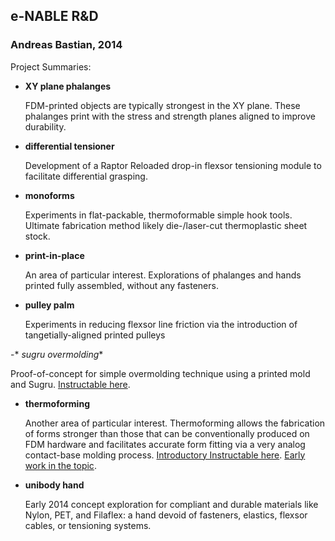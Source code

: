## e-NABLE R&D
### Andreas Bastian, 2014

Project Summaries:

- **XY plane phalanges**

  FDM-printed objects are typically strongest in the XY plane.  These phalanges print with the stress and strength planes aligned to improve durability.

- **differential tensioner**

  Development of a Raptor Reloaded drop-in flexsor tensioning module to facilitate differential grasping.

- **monoforms**

  Experiments in flat-packable, thermoformable simple hook tools.  Ultimate fabrication method likely die-/laser-cut thermoplastic sheet stock.

- **print-in-place**

  An area of particular interest.  Explorations of phalanges and hands printed fully assembled, without any fasteners.

- **pulley palm**

  Experiments in reducing flexsor line friction via the introduction of tangetially-aligned printed pulleys

-* *sugru overmolding**

  Proof-of-concept for simple overmolding technique using a printed mold and Sugru.  [Instructable here](http://www.instructables.com/id/Sugru-Overmolding-Using-3D-Printed-Molds/).  

- **thermoforming**

  Another area of particular interest.  Thermoforming allows the fabrication of forms stronger than those that can be conventionally produced on FDM hardware and facilitates accurate form fitting via a very analog contact-base molding process. [Introductory Instructable here](http://www.instructables.com/id/Thermoforming-3D-Printed-PLA-for-Use-in-Prostethic/).  [Early work in the topic](http://www.andreasbastian.com/blog/e-nable-3d-printed-prostheticsassistive-devices/).

- **unibody hand**

  Early 2014 concept exploration for compliant and durable materials like Nylon, PET, and Filaflex:  a hand devoid of fasteners, elastics, flexsor cables, or tensioning systems.